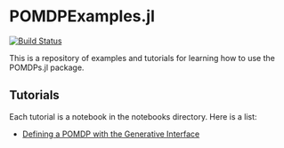 # POMDPExamples.jl

[![Build Status](https://travis-ci.org/JuliaPOMDP/POMDPExamples.jl.svg?branch=master)](https://travis-ci.org/JuliaPOMDP/POMDPExamples.jl)

This is a repository of examples and tutorials for learning how to use the POMDPs.jl package.

## Tutorials

Each tutorial is a notebook in the notebooks directory. Here is a list:

- [Defining a POMDP with the Generative Interface](notebooks/Defining-a-POMDP-with-the-Generative-Interface.ipynb)

